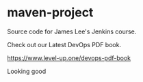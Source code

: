 # maven-project
Source code for James Lee's Jenkins course.

Check out our Latest DevOps PDF book.

https://www.level-up.one/devops-pdf-book

Looking good
